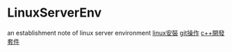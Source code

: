 # LinuxServerEnv
an establishment note of linux server environment
[linux安裝](./linux安裝.md)
[git操作](./git操作.md)
[c++開發套件](./c++開發套件.md)
